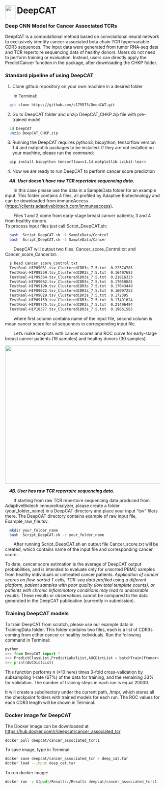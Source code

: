 # DeepCAT<img  align="left" src="https://github.com/s175573/DeepCAT/blob/master/Figures/Cat.png" width="35" height="45" > 

### Deep CNN Model for Cancer Associated TCRs

DeepCAT is a computational method based on convolutional neural network to exclusively identify cancer-associated beta chain TCR hypervariable CDR3 sequences. The input data were generated from tumor RNA-seq data and TCR repertoire sequencing data of healthy donors. Users do not need to perform training or evaluation. Instead, users can directly apply the PredictCancer function in the package, after downloading the CHKP folder. 

### Standard pipeline of using DeepCAT



 1. Clone github repository on your own machine in a desired folder

&nbsp; &nbsp; &nbsp;&nbsp;
    In Terminal:

```bash
  git clone https://github.com/s175573/DeepCAT.git
```

 2. Go to DeepCAT folder and unzip DeepCAT_CHKP.zip file with pre-trained model 
   
```bash
  cd DeepCAT
  unzip DeepCAT_CHKP.zip 
```

 3. Running the DeepCAT requires python3, biopython, tensorflow version 1.4 and matplotlib packages to be installed. If they are not installed on your machine, please run the command:
 
```bash
  pip install biopython tensorflow==1.14 matplotlib scikit-learn
```

 4. Now we are ready to run DeepCAT to perform cancer score prediction  


***&nbsp; &nbsp; 4A. User doesn't have raw TCR repertoire sequencing data.***
 


&nbsp; &nbsp; &nbsp;&nbsp;
In this case please use the data in a SampleData folder for an example input. 
This folder contains 4 files, all profiled by Adaptive Biotechnology and can be downloaded from immuneAccess (https://clients.adaptivebiotech.com/immuneaccess).

&nbsp; &nbsp; &nbsp;&nbsp;
Files 1 and 2 come from early-stage breast cancer patients; 3 and 4 from healthy donors.<br />
To process input files just call Script_DeepCAT.sh:

```bash
  bash  Script_DeepCAT.sh -t SampleData/Control
  bash  Script_DeepCAT.sh -t SampleData/Cancer
```

&nbsp; &nbsp; &nbsp;&nbsp;
DeepCAT will output two files, Cancer_score_Control.txt and Cancer_score_Cancer.txt. 


```bash
  $ head Cancer_score_Control.txt
  TestReal-HIP09051.tsv_ClusteredCDR3s_7.5.txt	0.22574785
  TestReal-HIP09559.tsv_ClusteredCDR3s_7.5.txt	0.16407683
  TestReal-HIP09364.tsv_ClusteredCDR3s_7.5.txt	0.21816333
  TestReal-HIP09062.tsv_ClusteredCDR3s_7.5.txt	0.17059885
  TestReal-HIP09190.tsv_ClusteredCDR3s_7.5.txt	0.17043449
  TestReal-HIP09022.tsv_ClusteredCDR3s_7.5.txt	0.16097252
  TestReal-HIP09029.tsv_ClusteredCDR3s_7.5.txt	0.172395
  TestReal-HIP09159.tsv_ClusteredCDR3s_7.5.txt	0.17491624
  TestReal-HIP09775.tsv_ClusteredCDR3s_7.5.txt	0.21496484
  TestReal-HIP10377.tsv_ClusteredCDR3s_7.5.txt	0.19861585
```

&nbsp; &nbsp; &nbsp;&nbsp; 
where first column contains name of the input file, second column is mean cancer score for all sequences in corresponding input file.<br />

&nbsp; &nbsp; &nbsp;&nbsp;
Let’s make boxplots with cancer scores and ROC curve for early-stage breast cancer patients (16 samples) and healthy donors (30 samples).

<p float="left">
  <img src="Figures/Figure_Cancer_score.png" width="930" height="450"/>
</p>


***&nbsp; &nbsp; 4B. User has raw TCR repertoire sequencing data.***


&nbsp; &nbsp; &nbsp;&nbsp;
If starting from raw TCR repertoire sequencing data produced from AdaptiveBiotech immuneAnalyzer, please create a folder (your_folder_name) in a DeepCAT directory and place your input “tsv” file/s there. The DeepCAT directory contains example of raw input file, Example_raw_file.tsv.

```bash
  mkdir your_folder_name
  bash  Script_DeepCAT.sh -r your_folder_name
```

&nbsp; &nbsp; &nbsp;&nbsp;
After running Script_DeepCAT.sh an output file Cancer_score.txt will be created, which contains name of the input file and corresponding cancer score. 

To date, cancer score estimation is the average of DeepCAT output probabilities, and is intended to evaluate only for unsorted PBMC samples from healthy individuals or untreated cancer patients. _Application of cancer scores on flow-sorted T cells, TCR-seq data profiled using a different platform, patient samples with poor quality (low total template counts), or patients with chronic inflammatory conditions may lead to undesirable results._ These results or observations cannot be compared to the data generated in the DeepCAT publication (currently in submission). 


### Training DeepCAT models

To train DeepCAT from scratch, please use our example data in TrainingData folder. This folder contains two files, each is a list of CDR3s coming from either cancer or healthy individuals.
Run the following command in Terminal:

```python
python
>>> from DeepCAT import *
>>> PredictClassList,PredictLabelList,AUCDictList = batchTrain(ftumor='TrainingData/TumorCDR3.txt',n=10, feval_tumor='TrainingData/TumorCDR3_test.txt', feval_normal='TrainingData/NormalCDR3_test.txt', STEPs=20000, rate=0.33, fnormal='TrainingData/NormalCDR3.txt')
>>> print(AUCDictList)
```
This function performs n (=10 here) times 3-fold cross-validation by subsampling 1-rate (67%) of the data for training, and the remaining 33% for validation. The number of training steps in each run is equal 20000.

It will create a subdirectory under the current path, /tmp/, which stores all the checkpoint folders with trained models for each run.
The ROC values for each CDR3 length will be shown in Terminal.

### Docker image for DeepCAT  
The Docker image can be downloaded at https://hub.docker.com/r/deepcat/cancer_associated_tcr
```bash
docker pull deepcat/cancer_associated_tcr:1
```

To save image, type in Terminal:
```bash
docker save deepcat/cancer_associated_tcr > deep_cat.tar
docker load --input deep_cat.tar
```
To run docker image:
```bash
docker run -v $(pwd)/Results:/Results deepcat/cancer_associated_tcr:1
```
